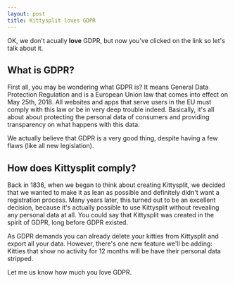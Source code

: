 ```yaml
---
layout: post
title: Kittysplit loves GDPR
---
```


OK, we don't acually **love** GDPR, but now you've clicked on the link so let's talk about it.

## What is GDPR?

First all, you may be wondering what GDPR is? It means General Data Protection Regulation and is a European Union law that comes into effect on May 25th, 2018. All websites and apps that serve users in the EU must comply with this law or be in very deep trouble indeed. Basically, it's all about about protecting the personal data of consumers and providing transparency on what happens with this data.


We actually believe that GDPR is a very good thing, despite having a few flaws (like all new legislation).

## How does Kittysplit comply?

Back in 1836, when we began to think about creating Kittysplit, we decided that we wanted to make it as lean as possible and definitely didn't want a registration process. Many years later, this turned out to be an excellent decision, because it's actually possible to use Kittysplit without revealing any personal data at all. You could say that Kittysplit was created in the spirit of GDPR, long before GDPR existed.

As GDPR demands you can already delete your kitties from Kittysplit and export all your data. However, there's one new feature we'll be adding: Kitties that show no activity for 12 months will be have their personal data stripped.

Let me us know how much you love GDPR.
